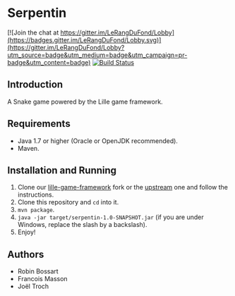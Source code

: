 # Serpentin

[![Join the chat at https://gitter.im/LeRangDuFond/Lobby](https://badges.gitter.im/LeRangDuFond/Lobby.svg)](https://gitter.im/LeRangDuFond/Lobby?utm_source=badge&utm_medium=badge&utm_campaign=pr-badge&utm_content=badge) [![Build Status](https://travis-ci.org/LeRangDuFond/serpentin.svg?branch=travis)](https://travis-ci.org/LeRangDuFond/serpentin)

## Introduction

A Snake game powered by the Lille game framework.

## Requirements

* Java 1.7 or higher (Oracle or OpenJDK recommended).
* Maven.

## Installation and Running

1. Clone our [lille-game-framework](https://github.com/LeRangDuFond/lille-game-framework) fork or the [upstream](https://github.com/Lille1-OpenDevs/lille-game-framework) one and follow the instructions.
2. Clone this repository and `cd` into it.
3. `mvn package`.
4. `java -jar target/serpentin-1.0-SNAPSHOT.jar` (if you are under Windows, replace the slash by a backslash).
5. Enjoy!

## Authors

* Robin Bossart
* Francois Masson
* Joël Troch
